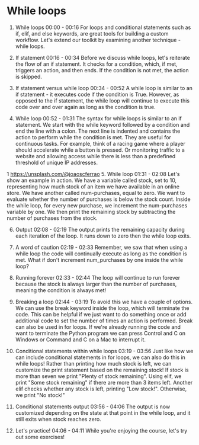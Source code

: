 # While loops

1. While loops
00:00 - 00:16
For loops and conditional statements such as if, elif, and else keywords, are great tools for building a custom workflow. Let's extend our toolkit by examining another technique - while loops.

2. If statement
00:16 - 00:34
Before we discuss while loops, let's reiterate the flow of an if statement. It checks for a condition, which, if met, triggers an action, and then ends. If the condition is not met, the action is skipped.

3. If statement versus while loop
00:34 - 00:52
A while loop is similar to an if statement - it executes code if the condition is True. However, as opposed to the if statement, the while loop will continue to execute this code over and over again as long as the condition is true.

4. While loop
00:52 - 01:31
The syntax for while loops is similar to an if statement. We start with the while keyword followed by a condition and end the line with a colon. The next line is indented and contains the action to perform while the condition is met. They are useful for continuous tasks. For example, think of a racing game where a player should accelerate while a button is pressed. Or monitoring traffic to a website and allowing access while there is less than a predefined threshold of unique IP addresses.

1 https://unsplash.com/@joaoscferrao
5. While loop
01:31 - 02:08
Let's show an example in action. We have a variable called stock, set to 10, representing how much stock of an item we have available in an online store. We have another called num-purchases, equal to zero. We want to evaluate whether the number of purchases is below the stock count. Inside the while loop, for every new purchase, we increment the num-purchases variable by one. We then print the remaining stock by subtracting the number of purchases from the stock.

6. Output
02:08 - 02:19
The output prints the remaining capacity during each iteration of the loop. It runs down to zero then the while loop exits.

7. A word of caution
02:19 - 02:33
Remember, we saw that when using a while loop the code will continually execute as long as the condition is met. What if don't increment num_purchases by one inside the while loop?

8. Running forever
02:33 - 02:44
The loop will continue to run forever because the stock is always larger than the number of purchases, meaning the condition is always met!

9. Breaking a loop
02:44 - 03:19
To avoid this we have a couple of options. We can use the break keyword inside the loop, which will terminate the code. This can be helpful if we just want to do something once or add additional code to set the number of times an action is performed. Break can also be used in for loops. If we're already running the code and want to terminate the Python program we can press Control and C on Windows or Command and C on a Mac to interrupt it.

10. Conditional statements within while loops
03:19 - 03:56
Just like how we can include conditional statements in for loops, we can also do this in while loops! Rather than printing how much stock is left, we can customize the print statement based on the remaining stock! If stock is more than seven we print "Plenty of stock remaining". Using elif, we print "Some stock remaining" if there are more than 3 items left. Another elif checks whether any stock is left, printing "Low stock!". Otherwise, we print "No stock!"

11. Conditional statements output
03:56 - 04:06
The output is now customized depending on the state at that point in the while loop, and it still exits when stock reaches zero.

12. Let's practice!
04:06 - 04:11
While you're enjoying the course, let's try out some exercises!